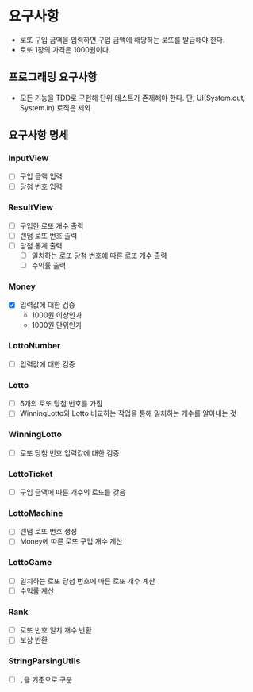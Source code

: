 # 요구사항

- 로또 구입 금액을 입력하면 구입 금액에 해당하는 로또를 발급해야 한다.
- 로또 1장의 가격은 1000원이다.

## 프로그래밍 요구사항

- 모든 기능을 TDD로 구현해 단위 테스트가 존재해야 한다. 단, UI(System.out, System.in) 로직은 제외

## 요구사항 명세

### InputView
- [ ] 구입 금액 입력
- [ ] 당첨 번호 입력

### ResultView
- [ ] 구입한 로또 개수 출력
- [ ] 랜덤 로또 번호 출력
- [ ] 당첨 통계 출력
  - [ ] 일치하는 로또 당첨 번호에 따른 로또 개수 출력
  - [ ] 수익률 출력

### Money
- [X] 입력값에 대한 검증
  - 1000원 이상인가
  - 1000원 단위인가

### LottoNumber
- [ ] 입력값에 대한 검증

### Lotto
- [ ] 6개의 로또 당첨 번호를 가짐
- [ ] WinningLotto와 Lotto 비교하는 작업을 통해 일치하는 개수를 알아내는 것

### WinningLotto
- [ ] 로또 당첨 번호 입력값에 대한 검증

### LottoTicket
- [ ] 구입 금액에 따른 개수의 로또를 갖음

### LottoMachine
- [ ] 랜덤 로또 번호 생성
- [ ] Money에 따른 로또 구입 개수 계산

### LottoGame
- [ ] 일치하는 로또 당첨 번호에 따른 로또 개수 계산
- [ ] 수익률 계산

### Rank
- [ ] 로또 번호 일치 개수 반환
- [ ] 보상 반환

### StringParsingUtils
- [ ] `,`을 기준으로 구분